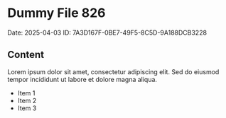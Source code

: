 # Dummy File 826

Date: 2025-04-03
ID: 7A3D167F-0BE7-49F5-8C5D-9A188DCB3228

## Content

Lorem ipsum dolor sit amet, consectetur adipiscing elit.
Sed do eiusmod tempor incididunt ut labore et dolore magna aliqua.

* Item 1
* Item 2
* Item 3
